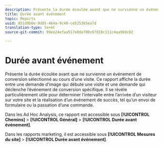 ```yaml
---
description: Présente la durée écoulée avant que ne survienne un événement de conversion sélectionné au cours d’une visite. Ce rapport affiche la durée entre une demande d’image qui débute une visite et une demande qui déclenche l’événement de conversion spécifique. Il se révèle particulièrement utile pour déterminer l’intervalle entre l’arrivée d’un visiteur sur votre site et la réalisation d’un événement de succès, tel qu’un envoi de formulaire ou la passation d’une commande.
title: Durée avant événement
topic: Reports
uuid: 851d9b6e-9d85-464a-9c40-ce525365ea7d
translation-type: tm+mt
source-git-commit: 99ee24efaa517e8da700c67818c111c4aa90dc02

---
```



# Durée avant événement

Présente la durée écoulée avant que ne survienne un événement de conversion sélectionné au cours d’une visite. Ce rapport affiche la durée entre une demande d’image qui débute une visite et une demande qui déclenche l’événement de conversion spécifique. Il se révèle particulièrement utile pour déterminer l’intervalle entre l’arrivée d’un visiteur sur votre site et la réalisation d’un événement de succès, tel qu’un envoi de formulaire ou la passation d’une commande.

Dans les Ad Hoc Analysis, ce rapport est accessible sous **[!UICONTROL Chemins]** &gt; **[!UICONTROL Général]** &gt; **[!UICONTROL Durée avant événement]**.

Dans les rapports marketing, il est accessible sous **[!UICONTROL Mesures du site]** &gt; **[!UICONTROL Durée avant événement]**.

